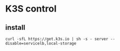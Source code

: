 # K3S control

## install

`curl -sfL https://get.k3s.io | sh -s - server --disable=servicelb,local-storage`
